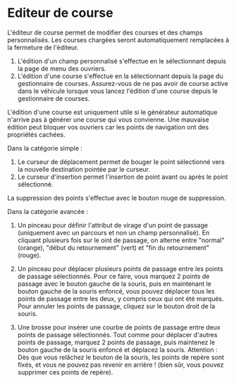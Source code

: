 # Editeur de course


L'éditeur de course permet de modifier des courses et des champs personnalisés.
Les courses chargées seront automatiquement remplacées à la fermeture de l'éditeur.

1) L'édition d'un champ personnalisé s'effectue en le sélectionnant depuis la page de menu des ouvriers.
2) L'édition d'une course s'effectue en la sélectionnant depuis la page du gestionnaire de courses. 
   Assurez-vous de ne pas avoir de course active dans le véhicule lorsque vous lancez l'édition d'une course depuis le gestionnaire de courses.

L'édition d'une course est uniquement utile si le générateur automatique n'arrive pas à générer une course qui vous convienne.
Une mauvaise édition peut bloquer vos ouvriers car les points de navigation ont des propriétés cachées.



Dans la catégorie simple :
1) Le curseur de déplacement permet de bouger le point sélectionné vers la nouvelle destination pointée par le curseur.
2) Le curseur d'insertion permet l'insertion de point avant ou après le point sélectionné.

La suppression des points s'effectue avec le bouton rouge de suppression.



Dans la catégorie avancée :
1) Un pinceau pour définir l'attribut de virage d'un point de passage (uniquement avec un parcours et non un champ personnalisé). En cliquant plusieurs fois sur le oint de passage, on alterne entre "normal" (orange), "début du retournement" (vert) et "fin du retournement" (rouge).

2) Un pinceau pour déplacer plusieurs points de passage entre les points de passage sélectionnés. Pour ce faire, vous marquez 2 points de passage avec le bouton gauche de la souris, puis en maintenant le bouton gauche de la souris enfoncé, vous pouvez déplacer tous les points de passage entre les deux, y compris ceux qui ont été marqués. Pour annuler les points de passage, cliquez sur le bouton droit de la souris.

3) Une brosse pour insérer une courbe de points de passage entre deux points de passage sélectionnés. Tout comme pour déplacer d'autres points de passage, marquez 2 points de passage, puis maintenez le bouton gauche de la souris enfoncé et déplacez la souris. Attention : Dès que vous relâchez le bouton de la souris, les points de repère sont fixés, et vous ne pouvez pas revenir en arrière ! (bien sûr, vous pouvez supprimer ces points de repère).


